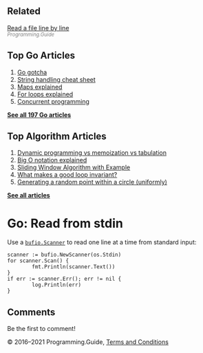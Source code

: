 <span class="underline"></span>

<span class="underline"></span>

## Related

[Read a file line by line](read-file-line-by-line.html)  
<span style="color: grey; font-style: italic; font-size: smaller">Programming.Guide</span>

## Top Go Articles

1.  [Go gotcha](go-gotcha.html)
2.  [String handling cheat sheet](string-functions-reference-cheat-sheet.html)
3.  [Maps explained](maps-explained.html)
4.  [For loops explained](for-loop.html)
5.  [Concurrent programming](go-concurrency-tutorial.html)

[**See all 197 Go articles**](index.html)

<span class="underline"></span>

## Top Algorithm Articles

1.  [Dynamic programming vs memoization vs tabulation](../dynamic-programming-vs-memoization-vs-tabulation.html)
2.  [Big O notation explained](../big-o-notation-explained.html)
3.  [Sliding Window Algorithm with Example](../sliding-window-example.html)
4.  [What makes a good loop invariant?](../what-makes-a-good-loop-invariant.html)
5.  [Generating a random point within a circle (uniformly)](../random-point-within-circle.html)

[**See all articles**](../index.html)

# Go: Read from stdin

Use a [`bufio.Scanner`](https://golang.org/pkg/bufio/#Scanner) to read one line at a time from standard input:

    scanner := bufio.NewScanner(os.Stdin)
    for scanner.Scan() {
            fmt.Println(scanner.Text())
    }
    if err := scanner.Err(); err != nil {
            log.Println(err)
    }

## Comments

Be the first to comment!

© 2016–2021 Programming.Guide, [Terms and Conditions](../terms-and-conditions.html)
